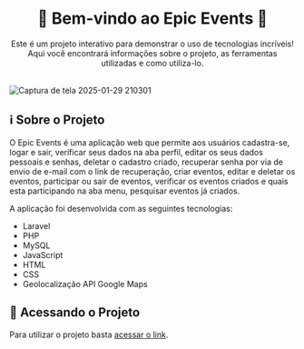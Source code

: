 
<h1 align="center">🎉 Bem-vindo ao Epic Events 🚀</h1>

<div align="center">
Este é um projeto interativo para demonstrar o uso de tecnologias incríveis! Aqui você encontrará informações sobre o projeto, as ferramentas utilizadas e como utiliza-lo.
</div>

<br>

![Captura de tela 2025-01-29 210301](https://github.com/user-attachments/assets/f0c92d1c-5c7a-4a94-9820-67c40529ab15)

## ℹ️ Sobre o Projeto

O Epic Events é uma aplicação web que permite aos usuários cadastra-se, logar e sair, verificar seus dados na aba perfil, editar os seus dados pessoais e senhas, deletar o cadastro criado, recuperar senha por via de envio de e-mail com o link de recuperação, criar eventos, editar e deletar os eventos, participar ou sair de eventos, verificar os eventos criados e quais esta participando na aba menu, pesquisar eventos já criados.

A aplicação foi desenvolvida com as seguintes tecnologias:

- Laravel
- PHP
- MySQL
- JavaScript
- HTML
- CSS
- Geolocalização API Google Maps

## 🚀 Acessando o Projeto

Para utilizar o projeto basta <a href="https://app-ecopoint-66242e9c0240.herokuapp.com/">acessar o link</a>.
